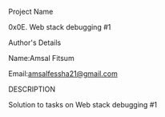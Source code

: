 Project Name

0x0E. Web stack debugging #1

Author's Details

Name:Amsal Fitsum

Email:amsalfessha21@gmail.com

DESCRIPTION

Solution to tasks on Web stack debugging #1
